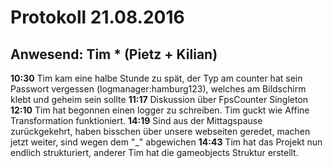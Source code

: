 # Protokoll 21.08.2016
## Anwesend: Tim * (Pietz + Kilian)

__10:30__ Tim kam eine halbe Stunde zu spät, der Typ am counter hat sein Passwort vergessen (logmanager:hamburg123), welches am Bildschirm klebt und geheim sein sollte
__11:17__ Diskussion über FpsCounter Singleton
__12:10__ Tim hat begonnen einen logger zu schreiben. Tim guckt wie Affine Transformation funktioniert.
__14:19__ Sind aus der Mittagspause zurückgekehrt, haben bisschen über unsere webseiten geredet, machen jetzt weiter, sind wegen dem "_" abgewichen
__14:43__ Tim hat das Projekt nun endlich strukturiert, anderer Tim hat die gameobjects Struktur erstellt.
